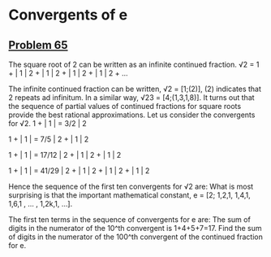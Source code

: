 # Convergents of e
## [Problem 65](https://projecteuler.net/problem=65)
The square root of 2 can be written as an infinite continued fraction.
√2 = 1 + | 1
 | 2 + | 1
 | 2 + | 1
 | 2 + | 1
 | 2 + ...

The infinite continued fraction can be written, √2 = [1;(2)], (2) indicates that 2 repeats ad infinitum. In a similar way, √23 = [4;(1,3,1,8)].
It turns out that the sequence of partial values of continued fractions for square roots provide the best rational approximations. Let us consider the convergents for √2.
1 + | 1 | = 3/2
 | 2

1 + | 1 | = 7/5
 | 2 + | 1
 | 2

1 + | 1 | = 17/12
 | 2 + | 1
 | 2 + | 1
 | 2

1 + | 1 | = 41/29
 | 2 + | 1
 | 2 + | 1
 | 2 + | 1
 | 2

Hence the sequence of the first ten convergents for √2 are:
What is most surprising is that the important mathematical constant,
e = [2; 1,2,1, 1,4,1, 1,6,1 , ... , 1,2k,1, ...].

The first ten terms in the sequence of convergents for e are:
The sum of digits in the numerator of the 10^th convergent is 1+4+5+7=17.
Find the sum of digits in the numerator of the 100^th convergent of the continued fraction for e.
